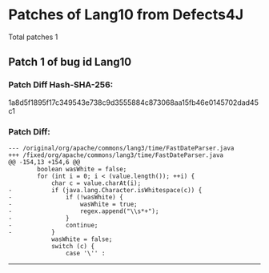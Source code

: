 
# Patches of Lang10 from Defects4J 
Total patches 1
## Patch 1 of bug id Lang10
### Patch Diff Hash-SHA-256:

1a8d5f1895f17c349543e738c9d3555884c873068aa15fb46e0145702dad45c1

### Patch Diff:
```
--- /original/org/apache/commons/lang3/time/FastDateParser.java	
+++ /fixed/org/apache/commons/lang3/time/FastDateParser.java	
@@ -154,13 +154,6 @@
 		boolean wasWhite = false;
 		for (int i = 0; i < (value.length()); ++i) {
 			char c = value.charAt(i);
-			if (java.lang.Character.isWhitespace(c)) {
-				if (!wasWhite) {
-					wasWhite = true;
-					regex.append("\\s*+");
-				}
-				continue;
-			}
 			wasWhite = false;
 			switch (c) {
 				case '\'' :
```


---